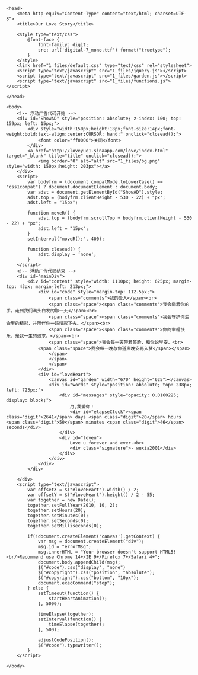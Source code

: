 
<!DOCTYPE html>
<!-- saved from url=(0028)http://loveyue2.sinaapp.com/ -->
<html xmlns="http://www.w3.org/1999/xhtml" xml:lang="en" lang="en">

	<head>
		<meta http-equiv="Content-Type" content="text/html; charset=UTF-8">
		<title>Our Love Story</title>

		<style type="text/css">
			@font-face {
				font-family: digit;
				src: url('digital-7_mono.ttf') format("truetype");
			}
		</style>
		<link href="1_files/default.css" type="text/css" rel="stylesheet">
		<script type="text/javascript" src="1_files/jquery.js"></script>
		<script type="text/javascript" src="1_files/garden.js"></script>
		<script type="text/javascript" src="1_files/functions.js"></script>

	</head>

	<body>
		<!-- 浮动广告代码开始 -->
		<div id="ShowAD" style="position: absolute; z-index: 100; top: 159px; left: 15px;">
			<div style="width:150px;height:18px;font-size:14px;font-weight:bold;text-align:center;CURSOR: hand;" onclick="closead();">
				<font color="ff0000">关闭</font>
			</div>
			<a href="http://loveyue1.sinaapp.com/love/index.html" target="_blank" title="title" onclick="closead();">
				<img border="0" alt="alt" src="1_files/bg.png" style="width: 150px;height: 203px"></a>
		</div>
		<script>
			var bodyfrm = (document.compatMode.toLowerCase() == "css1compat") ? document.documentElement : document.body;
			var adst = document.getElementById("ShowAD").style;
			adst.top = (bodyfrm.clientHeight - 530 - 22) + "px";
			adst.left = "15px";

			function moveR() {
				adst.top = (bodyfrm.scrollTop + bodyfrm.clientHeight - 530 - 22) + "px";
				adst.left = "15px";
			}
			setInterval("moveR();", 400);

			function closead() {
				adst.display = 'none';
			}
		</script>
		<!-- 浮动广告代码结束 -->
		<div id="mainDiv">
			<div id="content" style="width: 1110px; height: 625px; margin-top: 43px; margin-left: 213px;">
				<div id="code" style="margin-top: 112.5px;">
					<span class="comments">我的爱人</span><br>
					<span class="space"><span class="comments">我会牵着你的手，走到我们满头白发的那一天</span><br>
					<span class="space"><span class="comments">我会守护你生命里的精彩，并陪伴你一路精彩下去。</span><br>
					<span class="space"><span class="comments">你的幸福快乐，是我一生的追求。</span><br>
					<span class="space">我会每一天带着笑脸，和你说早安，<br>
				<span class="space">我会每一晚与你道声晚安再入梦</span></span>
					</span>
					</span>
					</span>
				</div>
				<div id="loveHeart">
					<canvas id="garden" width="670" height="625"></canvas>
					<div id="words" style="position: absolute; top: 238px; left: 723px;">
						<div id="messages" style="opacity: 0.0160225; display: block;">
							月,我爱你！
							<div id="elapseClock"><span class="digit">2641</span> days <span class="digit">20</span> hours <span class="digit">50</span> minutes <span class="digit">46</span> seconds</div>
						</div>
						<div id="loveu">
							Love u forever and ever.<br>
							<div class="signature">- wuxia2001</div>
						</div>
					</div>
				</div>
			</div>

		</div>
		<script type="text/javascript">
			var offsetX = $("#loveHeart").width() / 2;
			var offsetY = $("#loveHeart").height() / 2 - 55;
			var together = new Date();
			together.setFullYear(2010, 10, 2);
			together.setHours(20);
			together.setMinutes(0);
			together.setSeconds(0);
			together.setMilliseconds(0);

			if(!document.createElement('canvas').getContext) {
				var msg = document.createElement("div");
				msg.id = "errorMsg";
				msg.innerHTML = "Your browser doesn't support HTML5!<br/>Recommend use Chrome 14+/IE 9+/Firefox 7+/Safari 4+";
				document.body.appendChild(msg);
				$("#code").css("display", "none")
				$("#copyright").css("position", "absolute");
				$("#copyright").css("bottom", "10px");
				document.execCommand("stop");
			} else {
				setTimeout(function() {
					startHeartAnimation();
				}, 5000);

				timeElapse(together);
				setInterval(function() {
					timeElapse(together);
				}, 500);

				adjustCodePosition();
				$("#code").typewriter();
			}
		</script>

	</body>

</html>
